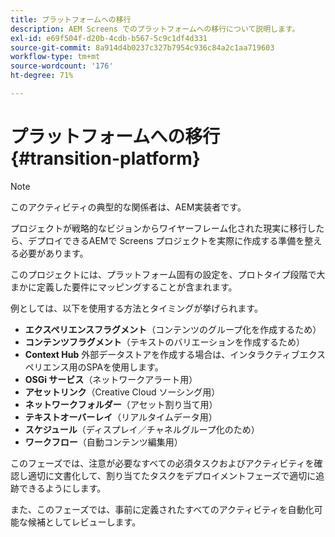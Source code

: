 ```yaml
---
title: プラットフォームへの移行
description: AEM Screens でのプラットフォームへの移行について説明します。
exl-id: e69f504f-d20b-4cdb-b567-5c9c1df4d331
source-git-commit: 8a914d4b0237c327b7954c936c84a2c1aa719603
workflow-type: tm+mt
source-wordcount: '176'
ht-degree: 71%

---
```


# プラットフォームへの移行 {#transition-platform}

>[!NOTE]
>
>このアクティビティの典型的な関係者は、AEM実装者です。

プロジェクトが戦略的なビジョンからワイヤーフレーム化された現実に移行したら、デプロイできるAEMで Screens プロジェクトを実際に作成する準備を整える必要があります。

このプロジェクトには、プラットフォーム固有の設定を、プロトタイプ段階で大まかに定義した要件にマッピングすることが含まれます。

例としては、以下を使用する方法とタイミングが挙げられます。

* **エクスペリエンスフラグメント**（コンテンツのグループ化を作成するため）
* **コンテンツフラグメント**（テキストのバリエーションを作成するため）
* **Context Hub** 外部データストアを作成する場合は、インタラクティブエクスペリエンス用のSPAを使用します。
* **OSGi サービス**（ネットワークアラート用）
* **アセットリンク**（Creative Cloud ソーシング用）
* **ネットワークフォルダー**（アセット割り当て用）
* **テキストオーバーレイ**（リアルタイムデータ用）
* **スケジュール**（ディスプレイ／チャネルグループ化のため）
* **ワークフロー**（自動コンテンツ編集用）

このフェーズでは、注意が必要なすべての必須タスクおよびアクティビティを確認し適切に文書化して、割り当てたタスクをデプロイメントフェーズで適切に追跡できるようにします。

また、このフェーズでは、事前に定義されたすべてのアクティビティを自動化可能な候補としてレビューします。
